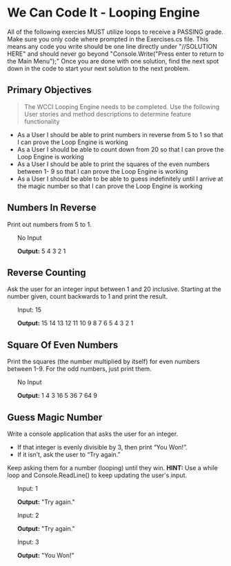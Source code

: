 ﻿# We Can Code It - Looping Engine
All of the following exercies MUST utilize loops to receive a PASSING grade.  
Make sure you only code where prompted in the Exercises.cs file. This means any code you write should be one line directly under "//SOLUTION HERE" and should never go beyond "Console.Write("Press enter to return to the Main Menu");" Once you are done with one solution, find the next spot down in the code to start your next solution to the next problem. 

## Primary Objectives
> The WCCI Looping Engine needs to be completed. Use the following User stories and method descriptions to determine feature functionality

- As a User I should be able to print numbers in reverse from 5 to 1 so that I can prove the Loop Engine is working
- As a User I should be able to count down from 20 so that I can prove the Loop Engine is working
- As a User I should be able to print the squares of the even numbers between 1- 9 so that I can prove the Loop Engine is working
- As a User I should be able to be able to guess indefinitely until I arrive at the magic number so that I can prove the Loop Engine is working

## Numbers In Reverse
Print out numbers from 5 to 1.

&nbsp;&nbsp;&nbsp;&nbsp;&nbsp;&nbsp;No Input

&nbsp;&nbsp;&nbsp;&nbsp;&nbsp;&nbsp;**Output:** 5 4 3 2 1

## Reverse Counting
Ask the user for an integer input between 1 and 20 inclusive. Starting at the number given, count backwards to 1 and print the result.

&nbsp;&nbsp;&nbsp;&nbsp;&nbsp;&nbsp;Input: 15

&nbsp;&nbsp;&nbsp;&nbsp;&nbsp;&nbsp;**Output:** 15 14 13 12 11 10 9 8 7 6 5 4 3 2 1 

## Square Of Even Numbers
Print the squares (the number multiplied by itself) for even numbers between 1-9. For the odd numbers, just print them.

&nbsp;&nbsp;&nbsp;&nbsp;&nbsp;&nbsp;No Input

&nbsp;&nbsp;&nbsp;&nbsp;&nbsp;&nbsp;**Output:** 1 4 3 16 5 36 7 64 9

## Guess Magic Number
Write a console application that asks the user for an integer.
- If that integer is evenly divisible by 3, then print “You Won!”.
- If it isn’t, ask the user to “Try again.”

Keep asking them for a number (looping) until they win.
**HINT:** Use a while loop and Console.ReadLine() to keep updating the user's input.

&nbsp;&nbsp;&nbsp;&nbsp;&nbsp;&nbsp;Input: 1

&nbsp;&nbsp;&nbsp;&nbsp;&nbsp;&nbsp;**Output:** "Try again."


&nbsp;&nbsp;&nbsp;&nbsp;&nbsp;&nbsp;Input: 2

&nbsp;&nbsp;&nbsp;&nbsp;&nbsp;&nbsp;**Output:** "Try again."


&nbsp;&nbsp;&nbsp;&nbsp;&nbsp;&nbsp;Input: 3

&nbsp;&nbsp;&nbsp;&nbsp;&nbsp;&nbsp;**Output:** "You Won!"
